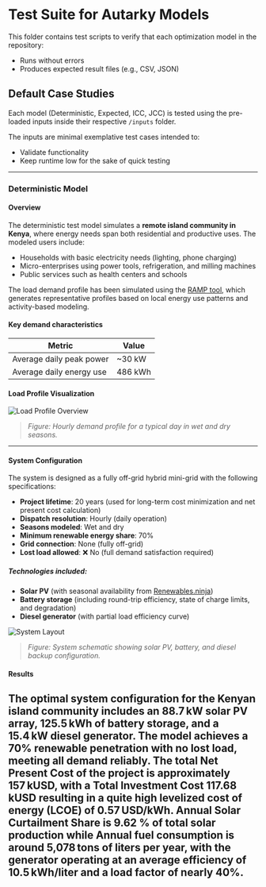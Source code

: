 # Test Suite for Autarky Models

This folder contains test scripts to verify that each optimization model in the repository:
- Runs without errors
- Produces expected result files (e.g., CSV, JSON)

## Default Case Studies

Each model (Deterministic, Expected, ICC, JCC) is tested using the pre-loaded inputs inside their respective `/inputs` folder.

The inputs are minimal exemplative test cases intended to:
- Validate functionality
- Keep runtime low for the sake of quick testing

---

### Deterministic Model

#### **Overview**

The deterministic test model simulates a **remote island community in Kenya**, where energy needs span both residential and productive uses. The modeled users include:

- Households with basic electricity needs (lighting, phone charging)
- Micro-enterprises using power tools, refrigeration, and milling machines
- Public services such as health centers and schools

The load demand profile has been simulated using the [RAMP tool](https://github.com/energy-modelling-toolkit/ramp), which generates representative profiles based on local energy use patterns and activity-based modeling.

#### **Key demand characteristics**

| Metric                         | Value               |
|-------------------------------|---------------------|
| Average daily peak power      | ~30 kW              |
| Average daily energy use      | 486 kWh             |

#### **Load Profile Visualization**

![Load Profile Overview](../autarky/tests/images/load_profile.png)

> *Figure: Hourly demand profile for a typical day in wet and dry seasons.*

---

#### **System Configuration**

The system is designed as a fully off-grid hybrid mini-grid with the following specifications:

- **Project lifetime**: 20 years (used for long-term cost minimization and net present cost calculation)
- **Dispatch resolution**: Hourly (daily operation)
- **Seasons modeled**: Wet and dry
- **Minimum renewable energy share**: 70%
- **Grid connection**: None (fully off-grid)
- **Lost load allowed**: ❌ No (full demand satisfaction required)

##### **Technologies included:**

- **Solar PV** (with seasonal availability from [Renewables.ninja](https://www.renewables.ninja/))
- **Battery storage** (including round-trip efficiency, state of charge limits, and degradation)
- **Diesel generator** (with partial load efficiency curve)

![System Layout](../autarky/tests/images/system_layout.png)

> *Figure: System schematic showing solar PV, battery, and diesel backup configuration.*

#### **Results**
The optimal system configuration for the Kenyan island community includes an 88.7 kW solar PV array, 125.5 kWh of battery storage, and a 15.4 kW diesel generator. The model achieves a 70% renewable penetration with no lost load, meeting all demand reliably. The total Net Present Cost of the project is approximately 157 kUSD, with a Total Investment Cost 117.68 kUSD resulting in a quite high levelized cost of energy (LCOE) of 0.57 USD/kWh. Annual Solar Curtailment Share is 9.62 % of total solar production while Annual fuel consumption is around 5,078 tons of liters per year, with the generator operating at an average efficiency of 10.5 kWh/liter and a load factor of nearly 40%.
---


